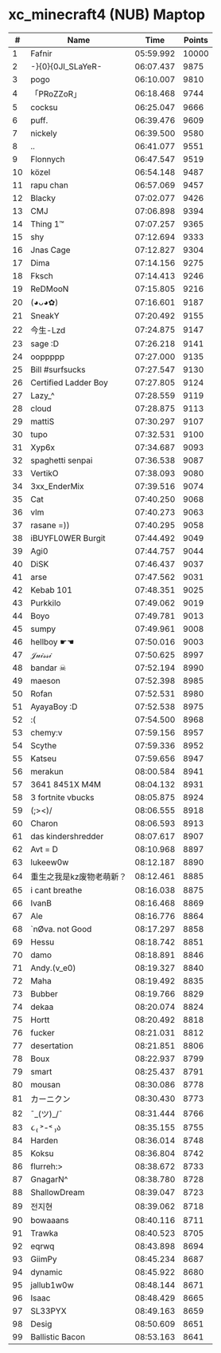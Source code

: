 # xc_minecraft4 (NUB) Maptop

|  # | Name | Time | Points |
|-------------- | -------------- | -------------- | -------------- | 
| 1 | Fafnir | 05:59.992 | 10000 | 
| 2 | -}{0}{0JI_SLaYeR- | 06:07.437 | 9875 | 
| 3 | pogo | 06:10.007 | 9810 | 
| 4 | 「PRoZZoR」 | 06:18.468 | 9744 | 
| 5 | cocksu | 06:25.047 | 9666 | 
| 6 | puff. | 06:39.476 | 9609 | 
| 7 | nickely | 06:39.500 | 9580 | 
| 8 | .. | 06:41.077 | 9551 | 
| 9 | Flonnych | 06:47.547 | 9519 | 
| 10 | közel | 06:54.148 | 9487 | 
| 11 | rapu chan | 06:57.069 | 9457 | 
| 12 | Blacky | 07:02.077 | 9426 | 
| 13 | CMJ | 07:06.898 | 9394 | 
| 14 | Thing 1™ | 07:07.257 | 9365 | 
| 15 | shy | 07:12.694 | 9333 | 
| 16 | Jnas Cage | 07:12.827 | 9304 | 
| 17 | Dima | 07:14.156 | 9275 | 
| 18 | Fksch | 07:14.413 | 9246 | 
| 19 | ReDMooN | 07:15.805 | 9216 | 
| 20 | (◕ᴗ◕✿) | 07:16.601 | 9187 | 
| 21 | SneakY | 07:20.492 | 9155 | 
| 22 | 今生-Lzd | 07:24.875 | 9147 | 
| 23 | sage :D | 07:26.218 | 9141 | 
| 24 | ooppppp | 07:27.000 | 9135 | 
| 25 | Bill #surfsucks | 07:27.547 | 9130 | 
| 26 | Certified Ladder Boy | 07:27.805 | 9124 | 
| 27 | Lazy_^ | 07:28.559 | 9119 | 
| 28 | cloud | 07:28.875 | 9113 | 
| 29 | mattiS | 07:30.297 | 9107 | 
| 30 | tupo | 07:32.531 | 9100 | 
| 31 | Xyp6x | 07:34.687 | 9093 | 
| 32 | spaghetti senpai | 07:36.538 | 9087 | 
| 33 | VertikO | 07:38.093 | 9080 | 
| 34 | 3xx_EnderMix | 07:39.516 | 9074 | 
| 35 | Cat | 07:40.250 | 9068 | 
| 36 | vlm | 07:40.273 | 9063 | 
| 37 | rasane =)) | 07:40.295 | 9058 | 
| 38 | iBUYFL0WER Burgit | 07:44.492 | 9049 | 
| 39 | Agi0 | 07:44.757 | 9044 | 
| 40 | DiSK | 07:46.437 | 9037 | 
| 41 | arse | 07:47.562 | 9031 | 
| 42 | Kebab 101 | 07:48.351 | 9025 | 
| 43 | Purkkilo | 07:49.062 | 9019 | 
| 44 | Boyo | 07:49.781 | 9013 | 
| 45 | sumpy | 07:49.961 | 9008 | 
| 46 | hellboy ☛☚ | 07:50.016 | 9003 | 
| 47 | 𝒥𝓊𝒾𝓈𝓈𝒾 | 07:50.625 | 8997 | 
| 48 | bandar ☠ | 07:52.194 | 8990 | 
| 49 | maeson | 07:52.398 | 8985 | 
| 50 | Rofan | 07:52.531 | 8980 | 
| 51 | AyayaBoy :D | 07:52.538 | 8975 | 
| 52 | :( | 07:54.500 | 8968 | 
| 53 | chemy:v | 07:59.156 | 8957 | 
| 54 | Scythe | 07:59.336 | 8952 | 
| 55 | Katseu | 07:59.656 | 8947 | 
| 56 | merakun | 08:00.584 | 8941 | 
| 57 | 3641 8451X M4M | 08:04.132 | 8931 | 
| 58 | 3 fortnite vbucks | 08:05.875 | 8924 | 
| 59 | (;><)/ | 08:06.555 | 8918 | 
| 60 | Charon | 08:06.593 | 8913 | 
| 61 | das kindershredder | 08:07.617 | 8907 | 
| 62 | Avt = D | 08:10.968 | 8897 | 
| 63 | lukeew0w | 08:12.187 | 8890 | 
| 64 | 重生之我是kz废物老萌新？ | 08:12.461 | 8885 | 
| 65 | i cant breathe | 08:16.038 | 8875 | 
| 66 | IvanB | 08:16.468 | 8869 | 
| 67 | Ale | 08:16.776 | 8864 | 
| 68 | `nØva. not Good | 08:17.297 | 8858 | 
| 69 | Hessu | 08:18.742 | 8851 | 
| 70 | damo | 08:18.891 | 8846 | 
| 71 | Andy.(v_e0) | 08:19.327 | 8840 | 
| 72 | Maha | 08:19.492 | 8835 | 
| 73 | Bubber | 08:19.766 | 8829 | 
| 74 | dekaa | 08:20.074 | 8824 | 
| 75 | Hortt | 08:20.492 | 8818 | 
| 76 | fucker | 08:21.031 | 8812 | 
| 77 | desertation | 08:21.851 | 8806 | 
| 78 | Boux | 08:22.937 | 8799 | 
| 79 | smart | 08:25.437 | 8791 | 
| 80 | mousan | 08:30.086 | 8778 | 
| 81 | カーニクン | 08:30.430 | 8773 | 
| 82 | ¯\_(ツ)_/¯ | 08:31.444 | 8766 | 
| 83 | ૮₍ ˃-˂ ₎ა | 08:35.155 | 8755 | 
| 84 | Harden | 08:36.014 | 8748 | 
| 85 | Koksu | 08:36.804 | 8742 | 
| 86 | flurreh:> | 08:38.672 | 8733 | 
| 87 | GnagarN^ | 08:38.780 | 8728 | 
| 88 | ShallowDream | 08:39.047 | 8723 | 
| 89 | 전지현 | 08:39.062 | 8718 | 
| 90 | bowaaans | 08:40.116 | 8711 | 
| 91 | Trawka | 08:40.523 | 8705 | 
| 92 | eqrwq | 08:43.898 | 8694 | 
| 93 | GiimPy | 08:45.234 | 8687 | 
| 94 | dynamic | 08:45.922 | 8680 | 
| 95 | jallub1w0w | 08:48.144 | 8671 | 
| 96 | Isaac | 08:48.429 | 8665 | 
| 97 | SL33PYX | 08:49.163 | 8659 | 
| 98 | Desig | 08:50.609 | 8651 | 
| 99 | Ballistic Bacon | 08:53.163 | 8641 | 

